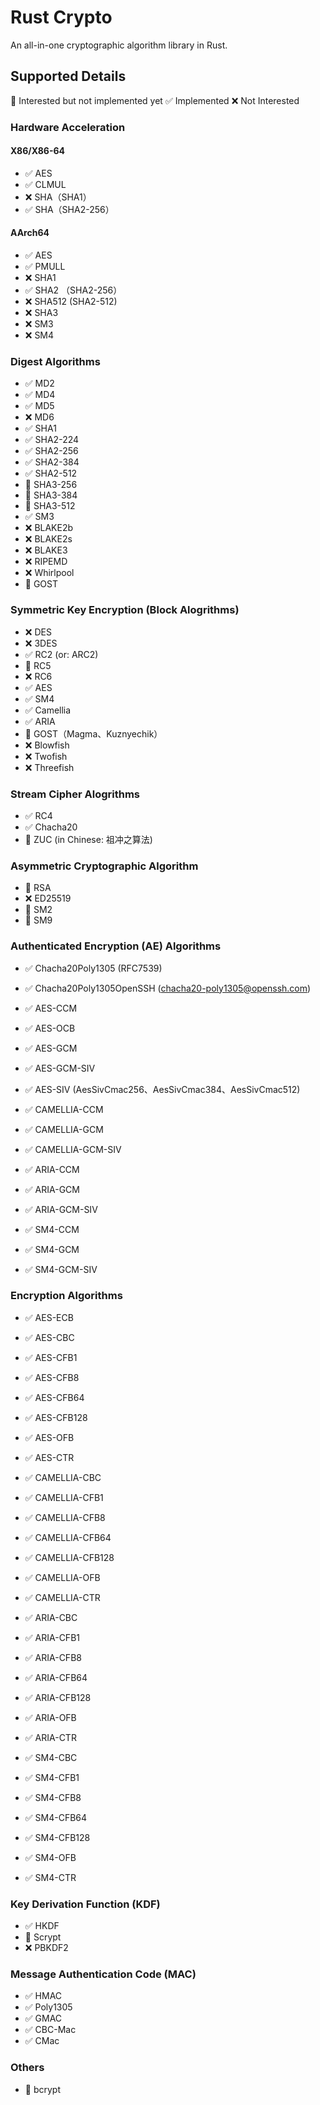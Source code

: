 # Rust Crypto

An all-in-one cryptographic algorithm library in Rust.

## Supported Details

🚧 Interested but not implemented yet ✅ Implemented ❌ Not Interested

### Hardware Acceleration

#### X86/X86-64

- ✅ AES
- ✅ CLMUL
- ❌ SHA（SHA1）
- ✅ SHA（SHA2-256）

#### AArch64

- ✅ AES
- ✅ PMULL
- ❌ SHA1
- ✅ SHA2 （SHA2-256）
- ❌ SHA512 (SHA2-512)
- ❌ SHA3
- ❌ SM3
- ❌ SM4

### Digest Algorithms

- ✅ MD2
- ✅ MD4
- ✅ MD5
- ❌ MD6
- ✅ SHA1
- ✅ SHA2-224
- ✅ SHA2-256
- ✅ SHA2-384
- ✅ SHA2-512
- 🚧 SHA3-256
- 🚧 SHA3-384
- 🚧 SHA3-512
- ✅ SM3
- ❌ BLAKE2b
- ❌ BLAKE2s
- ❌ BLAKE3
- ❌ RIPEMD
- ❌ Whirlpool
- 🚧 GOST

### Symmetric Key Encryption (Block Alogrithms)

- ❌ DES
- ❌ 3DES
- ✅ RC2 (or: ARC2)
- 🚧 RC5
- ❌ RC6
- ✅ AES
- ✅ SM4
- ✅ Camellia
- ✅ ARIA
- 🚧 GOST（Magma、Kuznyechik）
- ❌ Blowfish
- ❌ Twofish
- ❌ Threefish

### Stream Cipher Alogrithms

- ✅ RC4
- ✅ Chacha20
- 🚧 ZUC (in Chinese: 祖冲之算法)

### Asymmetric Cryptographic Algorithm

- 🚧 RSA
- ❌ ED25519
- 🚧 SM2
- 🚧 SM9

### Authenticated Encryption (AE) Algorithms

- ✅ Chacha20Poly1305 (RFC7539)
- ✅ Chacha20Poly1305OpenSSH (chacha20-poly1305@openssh.com)
- ✅ AES-CCM
- ✅ AES-OCB
- ✅ AES-GCM
- ✅ AES-GCM-SIV
- ✅ AES-SIV (AesSivCmac256、AesSivCmac384、AesSivCmac512)

- ✅ CAMELLIA-CCM
- ✅ CAMELLIA-GCM
- ✅ CAMELLIA-GCM-SIV

- ✅ ARIA-CCM
- ✅ ARIA-GCM
- ✅ ARIA-GCM-SIV

- ✅ SM4-CCM
- ✅ SM4-GCM
- ✅ SM4-GCM-SIV

### Encryption Algorithms

- ✅ AES-ECB
- ✅ AES-CBC
- ✅ AES-CFB1
- ✅ AES-CFB8
- ✅ AES-CFB64
- ✅ AES-CFB128
- ✅ AES-OFB
- ✅ AES-CTR

- ✅ CAMELLIA-CBC
- ✅ CAMELLIA-CFB1
- ✅ CAMELLIA-CFB8
- ✅ CAMELLIA-CFB64
- ✅ CAMELLIA-CFB128
- ✅ CAMELLIA-OFB
- ✅ CAMELLIA-CTR

- ✅ ARIA-CBC
- ✅ ARIA-CFB1
- ✅ ARIA-CFB8
- ✅ ARIA-CFB64
- ✅ ARIA-CFB128
- ✅ ARIA-OFB
- ✅ ARIA-CTR

- ✅ SM4-CBC
- ✅ SM4-CFB1
- ✅ SM4-CFB8
- ✅ SM4-CFB64
- ✅ SM4-CFB128
- ✅ SM4-OFB
- ✅ SM4-CTR

### Key Derivation Function (KDF)

- ✅ HKDF
- 🚧 Scrypt
- ❌ PBKDF2

### Message Authentication Code (MAC)

- ✅ HMAC
- ✅ Poly1305
- ✅ GMAC
- ✅ CBC-Mac
- ✅ CMac

### Others

- 🚧 bcrypt

